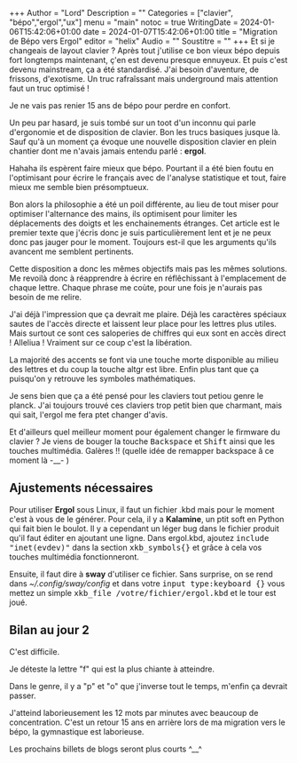 +++
Author = "Lord"
Description = ""
Categories = ["clavier", "bépo","ergol","ux"]
menu = "main"
notoc = true
WritingDate = 2024-01-06T15:42:06+01:00
date = 2024-01-07T15:42:06+01:00
title = "Migration de Bépo vers Ergol"
editor = "helix"
Audio = ""
Soustitre = ""
+++
Et si je changeais de layout clavier ?
Après tout j'utilise ce bon vieux bépo depuis fort longtemps maintenant, ç'en est devenu presque ennuyeux.
Et puis c'est devenu mainstream, ça a été standardisé.
J'ai besoin d'aventure, de frissons, d'exotisme.
Un truc rafraîssant mais underground mais attention faut un truc optimisé !

Je ne vais pas renier 15 ans de bépo pour perdre en confort.

Un peu par hasard, je suis tombé sur un toot d'un inconnu qui parle d'ergonomie et de disposition de clavier.
Bon les trucs basiques jusque là.
Sauf qu'à un moment ça évoque une nouvelle disposition clavier en plein chantier dont me n'avais jamais entendu parlé : **ergol**.

Hahaha ils espèrent faire mieux que bépo.
Pourtant il a été bien foutu en l'optimisant pour écrire le français avec de l'analyse statistique et tout, faire mieux me semble bien présomptueux.

Bon alors la philosophie a été un poil différente, au lieu de tout miser pour optimiser l'alternance des mains, ils optimisent pour limiter les déplacements des doigts et les enchainements étranges.
Cet article est le premier texte que j'écris donc je suis particulièrement lent et je ne peux donc pas jauger pour le moment.
Toujours est-il que les arguments qu'ils avancent me semblent pertinents.

Cette disposition a donc les mêmes objectifs mais pas les mêmes solutions.
Me revoilà donc à réapprendre à écrire en réflêchissant à l'emplacement de chaque lettre.
Chaque phrase me coùte, pour une fois je n'aurais pas besoin de me relire.

J'ai déjà l'impression que ça devrait me plaire.
Déjà les caractères spéciaux sautes de l'accès directe et laissent leur place pour les lettres plus utiles.
Mais surtout ce sont ces saloperies de chiffres qui eux sont en accès direct !
Alleliua !
Vraiment sur ce coup c'est la libération.

La majorité des accents se font via une touche morte disponible au milieu des lettres et du coup la touche altgr est libre.
Enfin plus tant que ça puisqu'on y retrouve les symboles mathématiques.

Je sens bien que ça a été pensé pour les claviers tout petiou genre le planck.
J'ai toujours trouvé ces claviers trop petit bien que charmant, mais qui sait, l'ergol me fera ptet changer d'avis.

Et d'ailleurs quel meilleur moment pour également changer le firmware du clavier ?
Je viens de bouger la touche <kbd>Backspace</kbd> et <kbd>Shift</kbd> ainsi que les touches multimédia.
Galères !!
(quelle idée de remapper backspace â ce moment là -__- ) 

## Ajustements nécessaires
Pour utiliser **Ergol** sous Linux, il faut un fichier .kbd mais pour le moment c'est à vous de le générer.
Pour cela, il y a **Kalamine**, un ptit soft en Python qui fait bien le boulot.
Il y a cependant un léger bug dans le fichier produit qu'il faut éditer en ajoutant une ligne.
Dans ergol.kbd, ajoutez <kbd>include "inet(evdev)"</kbd> dans la section <samp>xkb_symbols{}</samp> et grâce à cela vos touches multimédia fonctionneront.

Ensuite, il faut dire à **sway** d'utiliser ce fichier.
Sans surprise, on se rend dans *~/.config/sway/config* et dans votre <samp>input type:keyboard {}</samp> vous mettez un simple <kbd>xkb_file /votre/fichier/ergol.kbd</kbd> et le tour est joué. 

## Bilan au jour 2
C'est difficile.

Je déteste la lettre "f" qui est la plus chiante à atteindre.

Dans le genre, il y a "p" et "o" que j'inverse tout le temps, m'enfin ça devrait passer.

J'atteind laborieusement les 12 mots par minutes avec beaucoup de concentration.
C'est un retour 15 ans en arrière lors de ma migration vers le bépo, la gymnastique est laborieuse.

Les prochains billets de blogs seront plus courts ^__^
